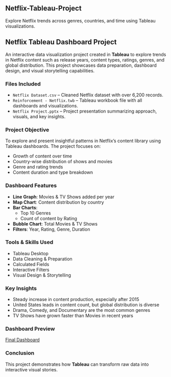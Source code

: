## Netflix-Tableau-Project
Explore Netflix trends across genres, countries, and time using Tableau visualizations.
## Netflix Tableau Dashboard Project

An interactive data visualization project created in **Tableau** to explore trends in Netflix content such as release years, content types, ratings, genres, and global distribution. This project showcases data preparation, dashboard design, and visual storytelling capabilities.

### Files Included

- `Netflix Dataset.csv` – Cleaned Netflix dataset with over 6,200 records.
- `Reinforcement - Netflix.twb` – Tableau workbook file with all dashboards and visualizations.
- `Netflix Project.pptx` – Project presentation summarizing approach, visuals, and key insights.

### Project Objective

To explore and present insightful patterns in Netflix’s content library using Tableau dashboards. The project focuses on:

- Growth of content over time
- Country-wise distribution of shows and movies
- Genre and rating trends
- Content duration and type breakdown

### Dashboard Features

- **Line Graph**: Movies & TV Shows added per year
- **Map Chart**: Content distribution by country
- **Bar Charts**:
  - Top 10 Genres
  - Count of content by Rating
- **Bubble Chart**: Total Movies & TV Shows
- **Filters**: Year, Rating, Genre, Duration

### Tools & Skills Used

- Tableau Desktop
- Data Cleaning & Preparation
- Calculated Fields
- Interactive Filters
- Visual Design & Storytelling

### Key Insights
- Steady increase in content production, especially after 2015  
- United States leads in content count, but global distribution is diverse  
- Drama, Comedy, and Documentary are the most common genres  
- TV Shows have grown faster than Movies in recent years

### Dashboard Preview
<a href="https://github.com/prabinp242/Netflix-Tableau-Project/blob/main/Netflix%20Dashboard.jpg"> Final Dashboard<a/>

### Conclusion

This project demonstrates how **Tableau** can transform raw data into interactive visual stories.
